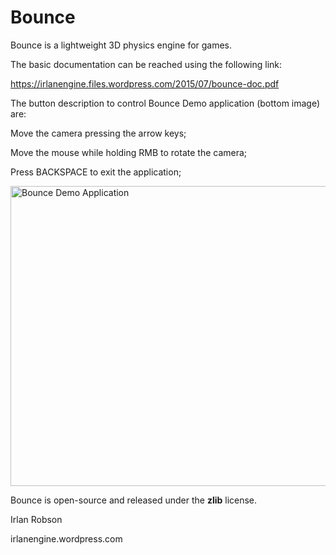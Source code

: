 # Bounce

Bounce is a lightweight 3D physics engine for games. 

The basic documentation can be reached using the following link:

https://irlanengine.files.wordpress.com/2015/07/bounce-doc.pdf

The button description to control Bounce Demo application (bottom image) are:

Move the camera pressing the arrow keys;

Move the mouse while holding RMB to rotate the camera;

Press BACKSPACE to exit the application;

<img src="https://irlanengine.files.wordpress.com/2015/07/bounce.png" alt="Bounce Demo Application" width=640 height=480 align="middle">

Bounce is open-source and released under the <b>zlib</b> license. 

Irlan Robson

irlanengine.wordpress.com
